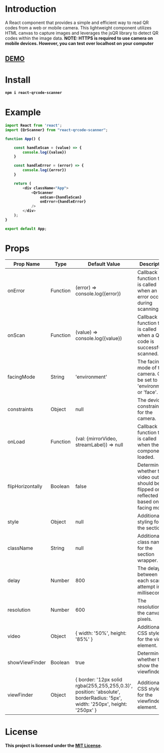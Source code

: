 # Introduction

A React component that provides a simple and efficient way to read QR codes from a web or mobile camera. This lightweight component utilizes HTML canvas to capture images and leverages the jsQR library to detect QR codes within the image data.
<b>NOTE: HTTPS is required to use camera on mobile devices. However, you can test over localhost on your computer

## [DEMO](https://react-qrcode-scanner-demo.vercel.app/)

# Install

```bash
npm i react-qrcode-scanner
```

# Example

```javascript
import React from 'react';
import {QrScanner} from "react-qrcode-scanner";

function App() {

    const handleScan = (value) => {
        console.log({value})
    }

    const handleError = (error) => {
        console.log({error})
    }

    return (
        <div className="App">
            <QrScanner
                onScan={handleScan}
                onError={handleError}
            />
        </div>
    );
}

export default App;

```

# Props

| Prop Name | Type | Default Value | Description |
| --- | --- | --- | --- |
| onError | Function | (error) => console.log({error}) | Callback function that is called when an error occurs during scanning. |
| onScan | Function | (value) => console.log({value}) | Callback function that is called when a QR code is successfully scanned. |
| facingMode | String | 'environment' | The facing mode of the camera. Can be set to 'environment' or 'face'. |
| constraints | Object | null | The device constraints for the camera. |
| onLoad | Function | (val: {mirrorVideo, streamLabel}) => null | Callback function that is called when the component is loaded. |
| flipHorizontally | Boolean | false | Determines whether the video output should be flipped or reflected based on the facing mode. |
| style | Object | null | Additional styling for the section. |
| className | String | null | Additional class names for the section wrapper. |
| delay | Number | 800 | The delay between each scan attempt in milliseconds. |
| resolution | Number | 600 | The resolution of the canvas in pixels. |
| video | Object | { width: '50%', height: '85%' } | Additional CSS styles for the video element. |
| showViewFinder | Boolean | true | Determines whether to show the viewfinder. |
| viewFinder | Object | { border: '12px solid rgba(255,255,255,0.3)', position: 'absolute', borderRadius: '5px', width: '250px', height: '250px' } | Additional CSS styles for the viewfinder element. |

# License


This project is licensed under the [MIT License](https://opensource.org/licenses/MIT).
